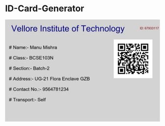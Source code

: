# ID-Card-Generator

<img align="center"  src="https://github.com/manumishra12/ID-Card-Generator/blob/main/ID%20CARD.jpg?raw=true" /> </a>
